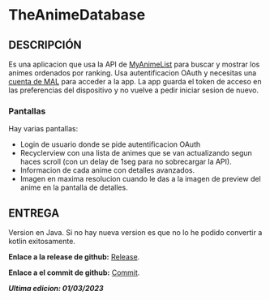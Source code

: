 # TheAnimeDatabase

## DESCRIPCIÓN

Es una aplicacion que usa la API de [MyAnimeList](https://myanimelist.net/apiconfig/references/api/v2) para buscar y mostrar los animes ordenados por ranking. Usa autentificacion OAuth y necesitas una [cuenta de MAL](https://myanimelist.net/register.php?from=%2F) para acceder a la app. La app guarda el token de acceso en las preferencias del dispositivo y no vuelve a pedir iniciar sesion de nuevo.

### Pantallas

Hay varias pantallas:
* Login de usuario donde se pide autentificacion OAuth
* Recyclerview con una lista de animes que se van actualizando segun haces scroll (con un delay de 1seg para no sobrecargar la API).
* Informacion de cada anime con detalles avanzados.
* Imagen en maxima resolucion cuando le das a la imagen de preview del anime en la pantalla de detalles.


## ENTREGA

Version en Java. Si no hay nueva version es que no lo he podido convertir a kotlin exitosamente.

**Enlace a la release de github:** [Release](https://github.com/TheCoderGamer/TheAnimeDatabase/releases/tag/Release-1).

**Enlace a el commit de github:** [Commit](https://github.com/TheCoderGamer/TheAnimeDatabase/commit/305ebfaaf9e0703c3f5ef2aa7558f820f16a3d14).



***Ultima edicion: 01/03/2023***
